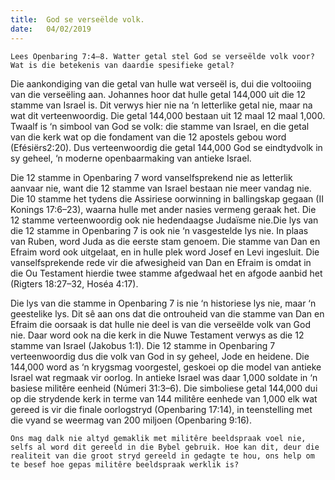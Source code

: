 ```yaml
---
title:  God se verseëlde volk.
date:   04/02/2019
---
```


`Lees Openbaring 7:4–8. Watter getal stel God se verseëlde volk voor? Wat is die betekenis van daardie spesifieke getal?` 

Die aankondiging van die getal van hulle wat verseël is, dui die voltooiing van die verseëling aan. Johannes hoor dat hulle getal 144,000 uit die 12 stamme van Israel is. Dit verwys hier nie na ‘n letterlike getal nie, maar na wat dit verteenwoordig. Die getal 144,000 bestaan uit 12 maal 12 maal 1,000. Twaalf is ‘n simbool van God se volk: die stamme van Israel, en die getal van die kerk wat op die fondament van die 12 apostels gebou word (Efésiërs2:20). Dus verteenwoordig die getal 144,000 God se eindtydvolk in sy geheel, ‘n moderne openbaarmaking van antieke Israel. 

Die 12 stamme in Openbaring 7 word vanselfsprekend nie as letterlik aanvaar nie, want die 12 stamme van Israel bestaan nie meer vandag nie. Die 10 stamme het tydens die Assiriese oorwinning in ballingskap gegaan (II Konings 17:6–23), waarna hulle met ander nasies vermeng geraak het. Die 12 stamme verteenwoordig ook nie hedendaagse Judaïsme nie.Die lys van die 12 stamme in Openbaring 7 is ook nie ‘n vasgestelde lys nie. In plaas van Ruben, word Juda as die eerste stam genoem. Die stamme van Dan en Efraim word ook uitgelaat, en in hulle plek word Josef en Levi ingesluit. Die vanselfsprekende rede vir die afwesigheid van Dan en Efraim is omdat in die Ou Testament hierdie twee stamme afgedwaal het en afgode aanbid het (Rigters 18:27–32, Hoséa 4:17). 

Die lys van die stamme in Openbaring 7 is nie ‘n historiese lys nie, maar ‘n geestelike lys. Dit sê aan ons dat die ontrouheid van die stamme van Dan en Efraim die oorsaak is dat hulle nie deel is van die verseëlde volk van God nie. Daar word ook na die kerk in die Nuwe Testament verwys as die 12 stamme van Israel (Jakobus 1:1). Die 12 stamme in Openbaring 7 verteenwoordig dus die volk van God in sy geheel, Jode en heidene. Die 144,000 word as ‘n krygsmag voorgestel, geskoei op die model van antieke Israel wat regmaak vir oorlog. In antieke Israel was daar 1,000 soldate in ‘n basiese militêre eenheid (Númeri 31:3–6). Die simboliese getal 144,000 dui op die strydende kerk in terme van 144 militêre eenhede van 1,000 elk wat gereed is vir die finale oorlogstryd (Openbaring 17:14), in teenstelling met die vyand se weermag van 200 miljoen (Openbaring 9:16). 

`Ons mag dalk nie altyd gemaklik met militêre beeldspraak voel nie, selfs al word dit gereeld in die Bybel gebruik. Hoe kan dit, deur die realiteit van die groot stryd gereeld in gedagte te hou, ons help om te besef hoe gepas militêre beeldspraak werklik is?`
